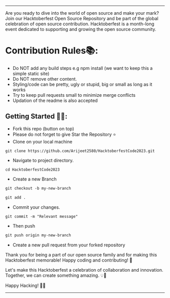 ******************************************************************************************************************************************
Are you ready to dive into the world of open source and make your mark? Join our Hacktoberfest Open Source Repository and be part of the global celebration of open source contribution. Hacktoberfest is a month-long event dedicated to supporting and growing the open source community.


# Contribution Rules📚:

- Do NOT add any build steps e.g npm install (we want to keep this a simple static site)
- Do NOT remove other content.
- Styling/code can be pretty, ugly or stupid, big or small as long as it works
- Try to keep pull requests small to minimize merge conflicts
- Updation of the readme is also accepted


## Getting Started 🤩🤗:

- Fork this repo (button on top)
- Please do not forget to give Star the Repository ⭐
- Clone on your local machine

```terminal
git clone https://github.com/Arijeet2580/HacktoberfestCode2023.git
```
- Navigate to project directory.
```terminal
cd HacktoberfestCode2023
```

- Create a new Branch

```markdown
git checkout -b my-new-branch
```

```markdown
git add .
```
- Commit your changes.

```markdown
git commit -m "Relevant message"
```
- Then push 
```markdown
git push origin my-new-branch
```


- Create a new pull request from your forked repository

Thank you for being a part of our open source family and for making this Hacktoberfest memorable! Happy coding and contributing! 🌟

Let's make this Hacktoberfest a celebration of collaboration and innovation. Together, we can create something amazing. 💡🎉

Happy Hacking! 🤖👾
************************************************************************************************************************************
<br>

